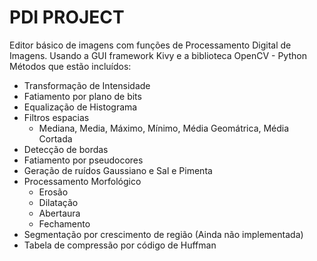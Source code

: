 # PDI PROJECT
Editor básico de imagens com funções de Processamento Digital de Imagens. Usando a GUI framework Kivy e  a biblioteca OpenCV - Python
Métodos que estão incluídos:
- Transformação de Intensidade
- Fatiamento por plano de bits
- Equalização de Histograma
- Filtros espacias 
   - Mediana, Media, Máximo, Mínimo, Média Geomátrica, Média Cortada
- Detecção de bordas
- Fatiamento por pseudocores
- Geração de ruídos Gaussiano e Sal e Pimenta
- Processamento Morfológico
  - Erosão
  - Dilatação
  - Abertaura
  - Fechamento
- Segmentação por crescimento de região (Ainda não implementada)
- Tabela de compressão por código de Huffman

